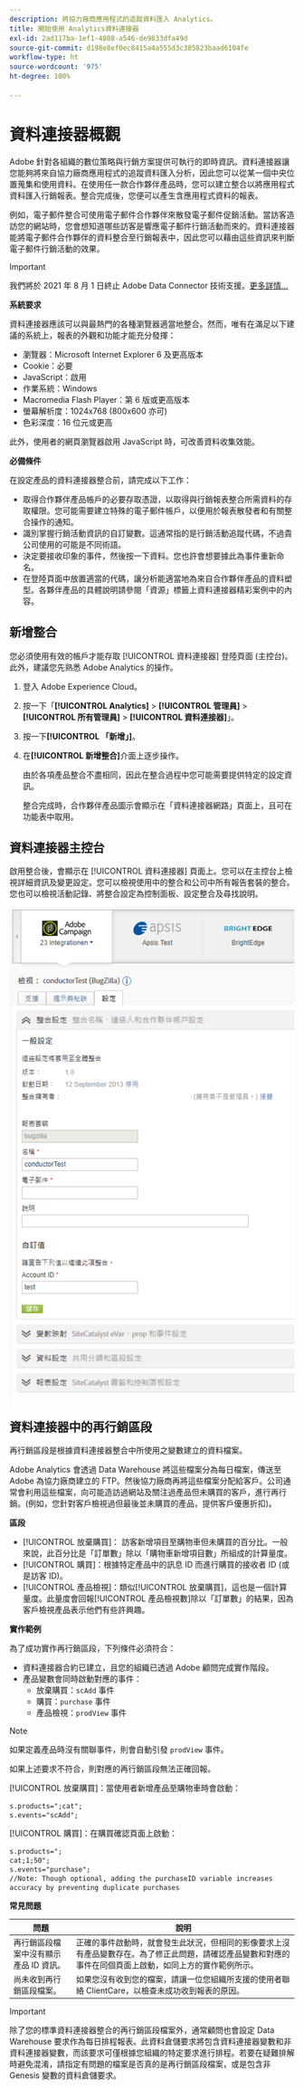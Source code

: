 ```yaml
---
description: 將協力廠商應用程式的追蹤資料匯入 Analytics。
title: 開始使用 Analytics資料連接器
exl-id: 2ad117ba-1ef1-4808-a546-de9833dfa49d
source-git-commit: d198e8ef0ec8415a4a555d3c385823baad6104fe
workflow-type: ht
source-wordcount: '975'
ht-degree: 100%

---
```


# 資料連接器概觀

Adobe 針對各組織的數位策略與行銷方案提供可執行的即時資訊。資料連接器讓您能夠將來自協力廠商應用程式的追蹤資料匯入分析，因此您可以從某一個中央位置蒐集和使用資料。在使用任一款合作夥伴產品時，您可以建立整合以將應用程式資料匯入行銷報表。整合完成後，您便可以產生含應用程式資料的報表。

例如，電子郵件整合可使用電子郵件合作夥伴來散發電子郵件促銷活動。當訪客造訪您的網站時，您會想知道哪些訪客是響應電子郵件行銷活動而來的。資料連接器能將電子郵件合作夥伴的資料整合至行銷報表中，因此您可以藉由這些資訊來判斷電子郵件行銷活動的效果。

>[!IMPORTANT]
>
>我們將於 2021 年 8 月 1 日終止 Adobe Data Connector 技術支援。[更多詳情...](/help/import/data-connectors/data-connectors-eol.md)

**系統要求**

資料連接器應該可以與最熱門的各種瀏覽器適當地整合。然而，唯有在滿足以下建議的系統上，報表的外觀和功能才能充分發揮：

* 瀏覽器：Microsoft Internet Explorer 6 及更高版本
* Cookie：必要
* JavaScript：啟用
* 作業系統：Windows
* Macromedia Flash Player：第 6 版或更高版本
* 螢幕解析度：1024x768 (800x600 亦可)
* 色彩深度：16 位元或更高

此外，使用者的網頁瀏覽器啟用 JavaScript 時，可改善資料收集效能。

**必備條件**

在設定產品的資料連接器整合前，請完成以下工作：

* 取得合作夥伴產品帳戶的必要存取憑證，以取得與行銷報表整合所需資料的存取權限。您可能需要建立特殊的電子郵件帳戶，以便用於報表散發者和有關整合操作的通知。
* 識別掌握行銷活動資訊的自訂變數。這通常指的是行銷活動追蹤代碼，不過貴公司使用的可能是不同術語。
* 決定要接收印象的事件，然後按一下資料。您也許會想要據此為事件重新命名。
* 在登陸頁面中放置適當的代碼，讓分析能適當地為來自合作夥伴產品的資料塑型。各夥伴產品的具體說明請參閱「資源」標籤上資料連接器精彩案例中的內容。

## 新增整合

您必須使用有效的帳戶才能存取 [!UICONTROL 資料連接器] 登陸頁面 (主控台)。此外，建議您先熟悉 Adobe Analytics 的操作。

1. 登入 Adobe Experience Cloud。
1. 按一下「**[!UICONTROL Analytics]** > **[!UICONTROL 管理員]** > **[!UICONTROL 所有管理員]** > **[!UICONTROL 資料連接器]**」。
1. 按一下&#x200B;**[!UICONTROL 「新增」]**。
1. 在&#x200B;**[!UICONTROL 新增整合]**&#x200B;介面上逐步操作。

   由於各項產品整合不盡相同，因此在整合過程中您可能需要提供特定的設定資訊。

   整合完成時，合作夥伴產品圖示會顯示在「資料連接器網路」頁面上，且可在功能表中取用。

## 資料連接器主控台

啟用整合後，會顯示在 [!UICONTROL 資料連接器] 頁面上。您可以在主控台上檢視詳細資訊及變更設定。您可以檢視使用中的整合和公司中所有報告套裝的整合。您也可以檢視活動記錄、將整合設定為控制面板、設定整合及尋找說明。

![資料連接器主控台](assets/data-connectors-console.png)

## 資料連接器中的再行銷區段

再行銷區段是根據資料連接器整合中所使用之變數建立的資料檔案。

Adobe Analytics 會透過 Data Warehouse 將這些檔案分為每日檔案，傳送至 Adobe 為協力廠商建立的 FTP。然後協力廠商再將這些檔案分配給客戶。公司通常會利用這些檔案，向可能造訪過網站及關注過產品但未購買的客戶，進行再行銷。(例如，您針對客戶檢視過但最後並未購買的產品，提供客戶優惠折扣)。

**區段**

* [!UICONTROL 放棄購買]： 訪客新增項目至購物車但未購買的百分比。一般來說，此百分比是「訂單數」除以「購物車新增項目數」所組成的計算量度。
* [!UICONTROL 購買]：根據特定產品中的訊息 ID 而進行購買的接收者 ID (或是訪客 ID)。
* [!UICONTROL 產品檢視]：類似[!UICONTROL 放棄購買]，這也是一個計算量度。此量度會回報[!UICONTROL 產品檢視數]除以「訂單數」的結果，因為客戶檢視產品表示他們有些許興趣。

**實作範例**

為了成功實作再行銷區段，下列條件必須符合：

* 資料連接器合約已建立，且您的組織已透過 Adobe 顧問完成實作階段。
* 產品變數會同時啟動對應的事件：
   * 放棄購買：`scAdd` 事件
   * 購買：`purchase` 事件
   * 產品檢視：`prodView` 事件

>[!NOTE]
>
>如果定義產品時沒有關聯事件，則會自動引發 `prodView` 事件。
>
>如果上述要求不符合，則對應的再行銷區段無法正確回報。

[!UICONTROL 放棄購買]：當使用者新增產品至購物車時會啟動：

```
s.products=";cat";
s.events="scAdd";
```

[!UICONTROL 購買]：在購買確認頁面上啟動：

```
s.products=";
cat;1;50";
s.events="purchase";
//Note: Though optional, adding the purchaseID variable increases accuracy by preventing duplicate purchases
```

**常見問題**

| 問題 | 說明 |
| -----------| ---------- |  
| 再行銷區段檔案中沒有顯示產品 ID 資訊。 | 正確的事件啟動時，就會發生此狀況，但相同的影像要求上沒有產品變數存在。為了修正此問題，請確認產品變數和對應的事件在同個頁面上啟動，如同上方的實作範例所示。 |
| 尚未收到再行銷區段檔案。 | 如果您沒有收到您的檔案，請讓一位您組織所支援的使用者聯絡 ClientCare，以檢查未成功收到報表的原因。 |


>[!IMPORTANT]
>
>除了您的標準資料連接器整合的再行銷區段檔案外，通常顧問也會設定 Data Warehouse 要求作為每日排程報表。此資料倉儲要求將包含資料連接器變數和非資料連接器變數，而該要求可僅根據您組織的特定要求進行排程。若要在疑難排解時避免混淆，請指定有問題的檔案是否真的是再行銷區段檔案，或是包含非 Genesis 變數的資料倉儲要求。
